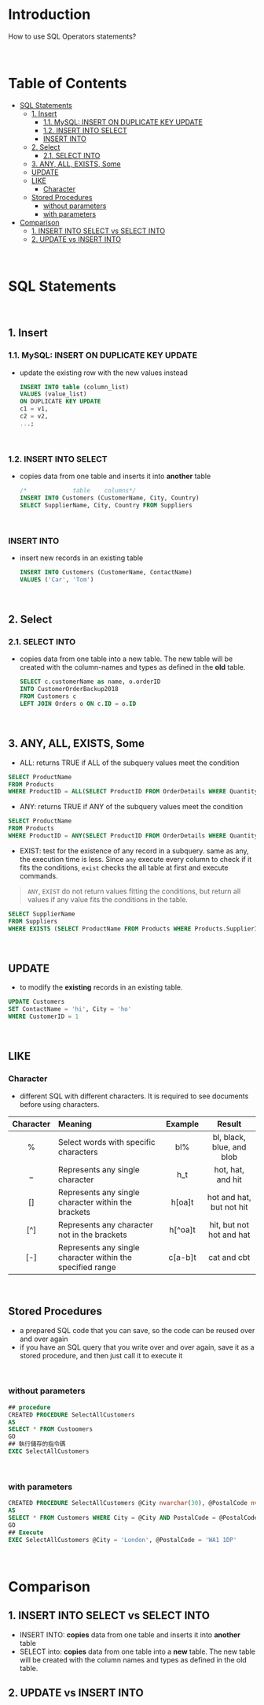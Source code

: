<!-- omit in toc -->
# Introduction
How to use SQL Operators statements?

<br />

<!-- omit in toc -->
# Table of Contents
- [SQL Statements](#sql-statements)
  - [1. Insert](#1-insert)
    - [1.1. MySQL: INSERT ON DUPLICATE KEY UPDATE](#11-mysql-insert-on-duplicate-key-update)
    - [1.2. INSERT INTO SELECT](#12-insert-into-select)
    - [INSERT INTO](#insert-into)
  - [2. Select](#2-select)
    - [2.1. SELECT INTO](#21-select-into)
  - [3. ANY, ALL, EXISTS, Some](#3-any-all-exists-some)
  - [UPDATE](#update)
  - [LIKE](#like)
    - [Character](#character)
  - [Stored Procedures](#stored-procedures)
    - [without parameters](#without-parameters)
    - [with parameters](#with-parameters)
- [Comparison](#comparison)
  - [1. INSERT INTO SELECT vs SELECT INTO](#1-insert-into-select-vs-select-into)
  - [2. UPDATE vs INSERT INTO](#2-update-vs-insert-into)
<br />

# SQL Statements

<br />

## 1. Insert

### 1.1. MySQL: INSERT ON DUPLICATE KEY UPDATE
* update the existing row with the new values instead

  ```sql
  INSERT INTO table (column_list)
  VALUES (value_list)
  ON DUPLICATE KEY UPDATE
  c1 = v1, 
  c2 = v2,
  ...;
  ```

<br />

### 1.2. INSERT INTO SELECT
* copies data from one table and inserts it into **another** table
  
  ```sql
  /*             table    columns*/
  INSERT INTO Customers (CustomerName, City, Country)
  SELECT SupplierName, City, Country FROM Suppliers
  ```

<br />

### INSERT INTO
* insert new records in an existing table

  ```sql
  INSERT INTO Customers (CustomerName, ContactName)
  VALUES ('Car', 'Tom')
  ```

<br />

## 2. Select

### 2.1. SELECT INTO
* copies data from one table into a new table. The new table will be created with the column-names and types as defined in the **old** table.

  ```sql
  SELECT c.customerName as name, o.orderID
  INTO CustomerOrderBackup2018
  FROM Customers c
  LEFT JOIN Orders o ON c.ID = o.ID
  
  ```

<br />

## 3. ANY, ALL, EXISTS, Some
* ALL: returns TRUE if ALL of the subquery values meet the condition

```sql
SELECT ProductName
FROM Products
WHERE ProductID = ALL(SELECT ProductID FROM OrderDetails WHERE Quantity = 10) 
```

* ANY: returns TRUE if ANY of the subquery values meet the condition

```sql
SELECT ProductName
FROM Products
WHERE ProductID = ANY(SELECT ProductID FROM OrderDetails WHERE Quantity = 10) 
```

* EXIST: test for the existence of any record in a subquery. same as any, the execution time is less. Since `any` execute every column to check if it fits the conditions, `exist` checks the all table at first and execute commands.
> `ANY`, `EXIST` do not return values fitting the conditions, but return all values if any value fits the conditions in the table.

```sql
SELECT SupplierName
FROM Suppliers
WHERE EXISTS (SELECT ProductName FROM Products WHERE Products.SupplierID = Suppliers.supplierID AND Price < 20);
```

<br />

## UPDATE 
* to modify the **existing** records in an existing table.
  
```sql
UPDATE Customers
SET ContactName = 'hi', City = 'ho'
WHERE CustomerID = 1
```

<br />

## LIKE
### Character
* different SQL with different characters. It is required to see documents before using characters.

|Character|Meaning|Example|Result|
|:---:|:---|:---:|:---:|
|%|Select words with specific characters|bl%|bl, black, blue, and blob|
|_|Represents any single character|h_t|hot, hat, and hit|
|[]|Represents any single character within the brackets|h[oa]t|hot and hat, but not hit|
|[^]|Represents any character not in the brackets|h[^oa]t|hit, but not hot and hat|
|[-]|Represents any single character within the specified range|c[a-b]t|cat and cbt|

<br />

## Stored Procedures
* a prepared SQL code that you can save, so the code can be reused over and over again
* if you have an SQL query that you write over and over again, save it as a stored procedure, and then just call it to execute it

<br />

### without parameters
```sql
## procedure
CREATED PROCEDURE SelectAllCustomers
AS
SELECT * FROM Custoomers
GO
## 執行儲存的指令碼
EXEC SelectAllCustomers
```

<br />

### with parameters
```sql
CREATED PROCEDURE SelectAllCustomers @City nvarchar(30), @PostalCode nvarchar(10)
AS
SELECT * FROM Customers WHERE City = @City AND PostalCode = @PostalCode
GO
## Execute
EXEC SelectAllCustomers @City = 'London', @PostalCode = 'WA1 1DP'
```


<br />

# Comparison

## 1. INSERT INTO SELECT vs SELECT INTO
* INSERT INTO: **copies** data from one table and inserts it into **another** table
* SELECT into: **copies** data from one table into a **new** table. The new table will be created with the column names and types as defined in the old table.

## 2. UPDATE vs INSERT INTO